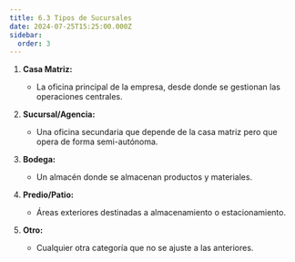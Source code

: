 ```yaml
---
title: 6.3 Tipos de Sucursales
date: 2024-07-25T15:25:00.000Z
sidebar:
  order: 3
---
```

1. **Casa Matriz:**

   * La oficina principal de la empresa, desde donde se gestionan las operaciones centrales.
2. **Sucursal/Agencia:**

   * Una oficina secundaria que depende de la casa matriz pero que opera de forma semi-autónoma.
3. **Bodega:**

   * Un almacén donde se almacenan productos y materiales.
4. **Predio/Patio:**

   * Áreas exteriores destinadas a almacenamiento o estacionamiento.
5. **Otro:**

   * Cualquier otra categoría que no se ajuste a las anteriores.

